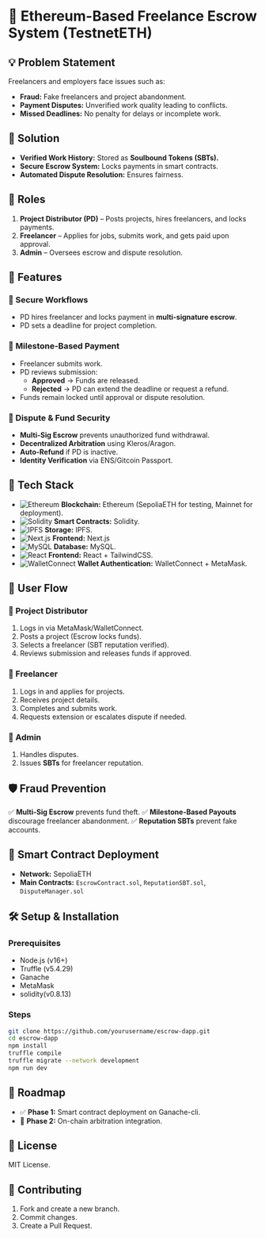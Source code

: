 # 🚀 Ethereum-Based Freelance Escrow System (TestnetETH)
 


## 💡 Problem Statement
Freelancers and employers face issues such as:
- **Fraud:** Fake freelancers and project abandonment.
- **Payment Disputes:** Unverified work quality leading to conflicts.
- **Missed Deadlines:** No penalty for delays or incomplete work.

## 🔗 Solution
- **Verified Work History:** Stored as **Soulbound Tokens (SBTs).**
- **Secure Escrow System:** Locks payments in smart contracts.
- **Automated Dispute Resolution:** Ensures fairness.

## 👥 Roles
1. **Project Distributor (PD)** – Posts projects, hires freelancers, and locks payments.
2. **Freelancer** – Applies for jobs, submits work, and gets paid upon approval.
3. **Admin** – Oversees escrow and dispute resolution.

## 🎯 Features
### 🔹 Secure Workflows
- PD hires freelancer and locks payment in **multi-signature escrow**.
- PD sets a deadline for project completion.

### 🔹 Milestone-Based Payment
- Freelancer submits work.
- PD reviews submission:
  - **Approved** → Funds are released.
  - **Rejected** → PD can extend the deadline or request a refund.
- Funds remain locked until approval or dispute resolution.

### 🔹 Dispute & Fund Security
- **Multi-Sig Escrow** prevents unauthorized fund withdrawal.
- **Decentralized Arbitration** using Kleros/Aragon.
- **Auto-Refund** if PD is inactive.
- **Identity Verification** via ENS/Gitcoin Passport.

## 🔧 Tech Stack
- ![Ethereum](https://img.shields.io/badge/Blockchain-Ethereum-blue) **Blockchain:** Ethereum (SepoliaETH for testing, Mainnet for deployment).
- ![Solidity](https://img.shields.io/badge/Smart%20Contracts-Solidity-lightgrey) **Smart Contracts:** Solidity.
- ![IPFS](https://img.shields.io/badge/Storage-IPFS-green) **Storage:** IPFS.
- ![Next.js](https://img.shields.io/badge/Frontend-Next.js-black) **Frontend:** Next.js 
- ![MySQL](https://img.shields.io/badge/Database-MySQL-blue) **Database:** MySQL.
- ![React](https://img.shields.io/badge/Frontend-React-blue) **Frontend:** React + TailwindCSS.
- ![WalletConnect](https://img.shields.io/badge/Wallet%20Auth-WalletConnect-blue) **Wallet Authentication:** WalletConnect + MetaMask.
  
## 🚀 User Flow
### 🔹 Project Distributor
1. Logs in via MetaMask/WalletConnect.
2. Posts a project (Escrow locks funds).
3. Selects a freelancer (SBT reputation verified).
4. Reviews submission and releases funds if approved.

### 🔹 Freelancer
1. Logs in and applies for projects.
2. Receives project details.
3. Completes and submits work.
4. Requests extension or escalates dispute if needed.

### 🔹 Admin
1. Handles disputes.
3. Issues **SBTs** for freelancer reputation.

## 🛡️ Fraud Prevention
✅ **Multi-Sig Escrow** prevents fund theft.
✅ **Milestone-Based Payouts** discourage freelancer abandonment.
✅ **Reputation SBTs** prevent fake accounts.

## 📜 Smart Contract Deployment
- **Network:** SepoliaETH
- **Main Contracts:** `EscrowContract.sol`, `ReputationSBT.sol`, `DisputeManager.sol`

## 🛠️ Setup & Installation
### Prerequisites
- Node.js (v16+)
- Truffle (v5.4.29)
- Ganache
- MetaMask
- solidity(v0.8.13)

### Steps
```bash
git clone https://github.com/yourusername/escrow-dapp.git
cd escrow-dapp
npm install
truffle compile
truffle migrate --network development
npm run dev
```

## 🚀 Roadmap
- ✅ **Phase 1:** Smart contract deployment on Ganache-cli.
- 🚧 **Phase 2:** On-chain arbitration integration.

## 📜 License
MIT License.

## 🤝 Contributing
1. Fork and create a new branch.
2. Commit changes.
3. Create a Pull Request.

